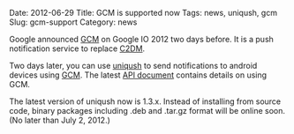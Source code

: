 Date: 2012-06-29
Title: GCM is supported now
Tags: news, uniqush, gcm
Slug: gcm-support
Category: news

Google announced
[GCM](http://developer.android.com/guide/google/gcm/index.html) on Google
IO 2012 two days before. It is a push notification service to replace
[C2DM](http://code.google.com/android/c2dm/).

Two days later, you can use [uniqush](http://uniqush.org) to send notifications to android devices using
[GCM](http://developer.android.com/guide/google/gcm/index.html). The latest [API document](http://uniqush.org/wiki/UniqushAPIs) contains details on using GCM.

The latest version of uniqush now is 1.3.x. Instead of installing from source code, binary packages including .deb and .tar.gz format will be online soon. (No later than July 2, 2012.)


